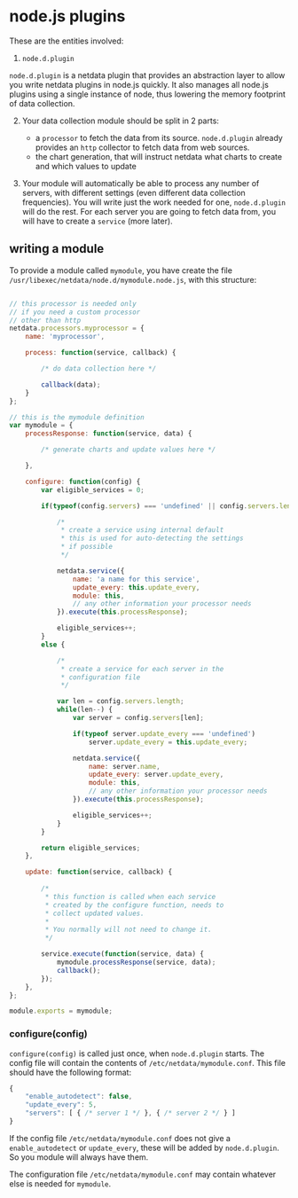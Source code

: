 # node.js plugins

These are the entities involved:

1. `node.d.plugin`

  `node.d.plugin` is a netdata plugin that provides an abstraction layer to allow you write netdata plugins in node.js quickly. It also manages all node.js plugins using a single instance of node, thus lowering the memory footprint of data collection.

2. Your data collection module should be split in 2 parts:

   - a `processor` to fetch the data from its source. `node.d.plugin` already provides an `http` collector to fetch data from web sources.
   - the chart generation, that will instruct netdata what charts to create and which values to update

3. Your module will automatically be able to process any number of servers, with different settings (even different data collection frequencies). You will write just the work needed for one, `node.d.plugin` will do the rest. For each server you are going to fetch data from, you will have to create a `service` (more later).

## writing a module

To provide a module called `mymodule`, you have create the file `/usr/libexec/netdata/node.d/mymodule.node.js`, with this structure:

```js

// this processor is needed only
// if you need a custom processor
// other than http
netdata.processors.myprocessor = {
	name: 'myprocessor',

	process: function(service, callback) {

		/* do data collection here */

		callback(data);
	}
};

// this is the mymodule definition
var mymodule = {
	processResponse: function(service, data) {

		/* generate charts and update values here */

	},

	configure: function(config) {
		var eligible_services = 0;

		if(typeof(config.servers) === 'undefined' || config.servers.length === 0) {

			/*
			 * create a service using internal default
			 * this is used for auto-detecting the settings
			 * if possible
			 */

			netdata.service({
				name: 'a name for this service',
				update_every: this.update_every,
				module: this,
				// any other information your processor needs
			}).execute(this.processResponse);

			eligible_services++;
		}
		else {

			/*
			 * create a service for each server in the
			 * configuration file
			 */

			var len = config.servers.length;
			while(len--) {
				var server = config.servers[len];

				if(typeof server.update_every === 'undefined')
					server.update_every = this.update_every;

				netdata.service({
					name: server.name,
					update_every: server.update_every,
					module: this,
					// any other information your processor needs
				}).execute(this.processResponse);

				eligible_services++;
			}
		}

		return eligible_services;
	},

	update: function(service, callback) {
		
		/*
		 * this function is called when each service
		 * created by the configure function, needs to
		 * collect updated values.
		 *
		 * You normally will not need to change it.
		 */

		service.execute(function(service, data) {
			mymodule.processResponse(service, data);
			callback();
		});
	},
};

module.exports = mymodule;
```

### configure(config)

`configure(config)` is called just once, when `node.d.plugin` starts.
The config file will contain the contents of `/etc/netdata/mymodule.conf`.
This file should have the following format:

```js
{
	"enable_autodetect": false,
	"update_every": 5,
	"servers": [ { /* server 1 */ }, { /* server 2 */ } ]
}
```

If the config file `/etc/netdata/mymodule.conf` does not give a `enable_autodetect` or `update_every`, these will be added by `node.d.plugin`. So you module will always have them.

The configuration file `/etc/netdata/mymodule.conf` may contain whatever else is needed for `mymodule`.